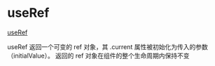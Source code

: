# useRef

[useRef](https://zh-hans.reactjs.org/docs/hooks-reference.html#useref)

useRef 返回一个可变的 ref 对象，其 .current 属性被初始化为传入的参数（initialValue）。
返回的 ref 对象在组件的整个生命周期内保持不变

